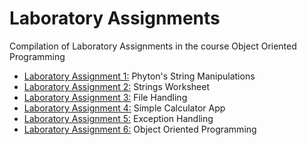 # Laboratory Assignments
Compilation of Laboratory Assignments in the course Object Oriented Programming

- [Laboratory Assignment 1:](https://github.com/MarkApitan/College-Programs/tree/main/First-Year-Programs/Obeject-Oriented-Programming/Lab-Assignments/Lab-Assignment-01) Phyton's String Manipulations
- [Laboratory Assignment 2:](https://github.com/MarkApitan/College-Programs/tree/main/First-Year-Programs/Obeject-Oriented-Programming/Lab-Assignments/Lab-Assignment-02) Strings Worksheet
- [Laboratory Assignment 3:](https://github.com/MarkApitan/College-Programs/tree/main/First-Year-Programs/Obeject-Oriented-Programming/Lab-Assignments/Lab-Assignment-03) File Handling
- [Laboratory Assignment 4:](https://github.com/MarkApitan/College-Programs/tree/main/First-Year-Programs/Obeject-Oriented-Programming/Lab-Assignments/Lab-Assignment-04) Simple Calculator App
- [Laboratory Assignment 5:](https://github.com/MarkApitan/College-Programs/tree/main/First-Year-Programs/Obeject-Oriented-Programming/Lab-Assignments/Lab-Assignment-05) Exception Handling
- [Laboratory Assignment 6:](https://github.com/MarkApitan/College-Programs/tree/main/First-Year-Programs/Obeject-Oriented-Programming/Lab-Assignments/Lab-Assignment-06) Object Oriented Programming
